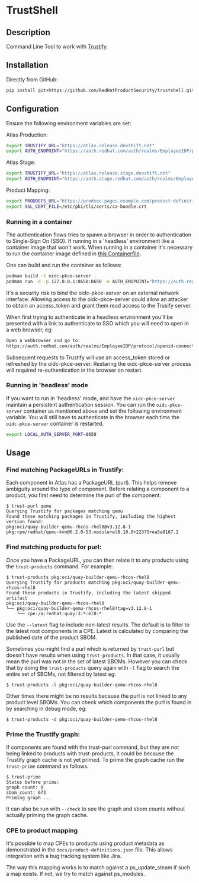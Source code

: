 # TrustShell

## Description
Command Line Tool to work with [Trustify](https://github.com/trustification/trustify/).

## Installation

Directly from GitHub:

```bash
pip install git+https://github.com/RedHatProductSecurity/trustshell.git#egg=trustshell
```

## Configuration

Ensure the following environment variables are set:

Atlas Production:
```bash
export TRUSTIFY_URL="https://atlas.release.devshift.net"
export AUTH_ENDPOINT="https://auth.redhat.com/auth/realms/EmployeeIDP/protocol/openid-connect"
```

Atlas Stage:
```bash
export TRUSTIFY_URL="https://atlas.release.stage.devshift.net"
export AUTH_ENDPOINT="https://auth.stage.redhat.com/auth/realms/EmployeeIDP/protocol/openid-connect"
```

Product Mapping:
```bash
export PRODDEFS_URL="https://prodsec.pages.example.com/product-definitions/products.json"
export SSL_CERT_FILE=/etc/pki/tls/certs/ca-bundle.crt
```

### Running in a container

The authentication flows tries to spawn a browser in order to authentication to Single-Sign On (SSO). If running in a 'headless' environment like a container image that won't work. When running in a container it's necessary to run the container image defined in [this Containerfile](src/trustshell/oidc/Containerfile).

One can build and run the container as follows:
```bash
podman build -t oidc-pkce-server .
podman run -d -p 127.0.0.1:8650:8650 -e AUTH_ENDPOINT="https://auth.redhat.com/auth/realms/EmployeeIDP/protocol/openid-connect" oidc-pkce-server
```

It's a security risk to bind the oidc-pkce-server on an external network interface. Allowing access to the oidc-pkce-server could allow an attacker to obtain an access_token and grant them read access to the Trusify server.

When first trying to authenticate in a headless environment you'll be presented with a link to authenticate to SSO which you will need to open in a web browser, eg:

```bash
Open a webbrowser and go to:
https://auth.redhat.com/auth/realms/EmployeeIDP/protocol/openid-connect/auth?response_type=code&client_id=atlas-frontend&scope=openid&redirect_uri=http%3A%2F%2Flocalhost%3A8650%2Findex.html&code_challenge=<snip>&code_challenge_method=S256&state=<snip>
```

Subsequent requests to Trustify will use an access_token stored or refreshed by the oidc-pkce-server. Restaring the oidc-pkce-server process will required re-authentication in the browser on restart.

### Running in 'headless' mode

If you want to run in 'headless' mode, and have the `oidc-pkce-server` maintain a persistent authentication session. You can run the `oidc-pkce-server` container as mentioned above and set the following environment variable. You will still have to authenticate in the browser each time the `oidc-pkce-server` container is restarted.

```bash
export LOCAL_AUTH_SERVER_PORT=8650
```

## Usage

### Find matching PackageURLs in Trustify:
Each component in Atlas has a PackageURL (purl). This helps remove ambiguity around the type of component.
Before relating a component to a product, you first need to determine the purl of the component:

```console
$ trust-purl qemu
Querying Trustify for packages matching qemu
Found these matching packages in Trustify, including the highest version found:
pkg:oci/quay-builder-qemu-rhcos-rhel8@v3.12.8-1
pkg:rpm/redhat/qemu-kvm@6.2.0-53.module+el8.10.0+22375+ea5e8167.2
```

### Find matching products for purl:
Once you have a PackageURL, you can then relate it to any products using the `trust-products` command. For example:

```console
$ trust-products pkg:oci/quay-builder-qemu-rhcos-rhel8
Querying Trustify for products matching pkg:oci/quay-builder-qemu-rhcos-rhel8
Found these products in Trustify, including the latest shipped artifact
pkg:oci/quay-builder-qemu-rhcos-rhel8
└── pkg:oci/quay-builder-qemu-rhcos-rhel8?tag=v3.12.8-1
    └── cpe:/a:redhat:quay:3:*:el8:*
```

Use the `--latest` flag to include non-latest results. The default is to filter to the latest root components in a CPE. 
Latest is calculated by comparing the published date of the product SBOM.

Sometimes you might find a purl which is returned by `trust-purl` but doesn't have results when using `trust-products`. In that case, it usually mean the purl was not in the set of latest SBOMs. However you can check that by doing the `trust-products` query again with `-l` flag to search the entire set of SBOMs, not filtered by latest eg:

```console
$ trust-products -l pkg:oci/quay-builder-qemu-rhcos-rhel8
```

Other times there might be no results because the purl is not linked to any product level SBOMs. You can check which components the purl is found in by searching in debug mode, eg:

```console
$ trust-products -d pkg:oci/quay-builder-qemu-rhcos-rhel8
```

### Prime the Trustify graph:
If components are found with the trust-purl command, but they are not being linked to products with
trust-products, it could be because the Trustify graph cache is not yet primed. To prime the graph
cache run the `trust-prime` command as follows.

```console
$ trust-prime
Status before prime:
graph count: 0
sbom_count: 673
Priming graph ...
```

It can also be run with `--check` to see the graph and sbom counts without actually priming the graph cache.

### CPE to product mapping

It's possible to map CPEs to products using product metadata as demonstrated in the `docs/product-definitions.json` 
file. This allows integration with a bug tracking system like Jira.

The way this mapping works is to match against a ps_update_steam if such a map exists. If not, we try to match 
against ps_modules.
